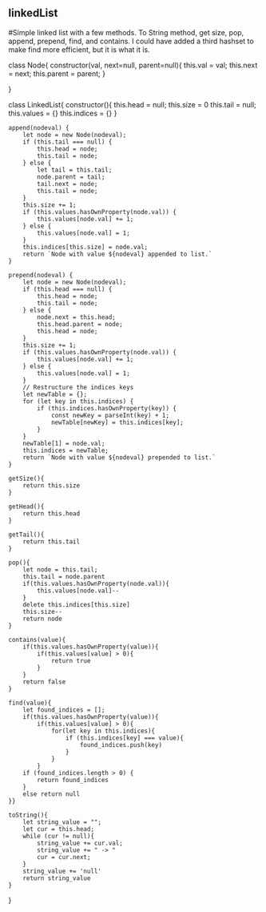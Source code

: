 ﻿## linkedList
#Simple linked list with a few methods. To String method, get size, pop, append, prepend, find, and contains. I could have added a third hashset to make find more efficient, but it is what it is.

class Node{
    constructor(val, next=null, parent=null){
        this.val = val;
        this.next = next;
        this.parent = parent;
    }

}

class LinkedList{
    constructor(){
        this.head = null;
        this.size = 0
        this.tail = null;
        this.values = {}
        this.indices = {}
    }

    append(nodeval) {
        let node = new Node(nodeval);
        if (this.tail === null) {
            this.head = node;
            this.tail = node;
        } else {
            let tail = this.tail;
            node.parent = tail;
            tail.next = node;
            this.tail = node;
        }
        this.size += 1;
        if (this.values.hasOwnProperty(node.val)) {
            this.values[node.val] += 1;
        } else {
            this.values[node.val] = 1;
        }
        this.indices[this.size] = node.val;
        return `Node with value ${nodeval} appended to list.`
    }

    prepend(nodeval) {
        let node = new Node(nodeval);
        if (this.head === null) {
            this.head = node;
            this.tail = node;
        } else {
            node.next = this.head;
            this.head.parent = node;
            this.head = node;
        }
        this.size += 1;
        if (this.values.hasOwnProperty(node.val)) {
            this.values[node.val] += 1;
        } else {
            this.values[node.val] = 1;
        }
        // Restructure the indices keys
        let newTable = {};
        for (let key in this.indices) {
            if (this.indices.hasOwnProperty(key)) {
                const newKey = parseInt(key) + 1;
                newTable[newKey] = this.indices[key];
            }
        }
        newTable[1] = node.val;
        this.indices = newTable;
        return `Node with value ${nodeval} prepended to list.`
    }

    getSize(){
        return this.size
    }

    getHead(){
        return this.head
    }

    getTail(){
        return this.tail
    }

    pop(){
        let node = this.tail;
        this.tail = node.parent
        if(this.values.hasOwnProperty(node.val)){
            this.values[node.val]--
        }
        delete this.indices[this.size]
        this.size--
        return node
    }

    contains(value){
        if(this.values.hasOwnProperty(value)){
            if(this.values[value] > 0){
                return true
            }
        }
        return false
    }

    find(value){
        let found_indices = [];
        if(this.values.hasOwnProperty(value)){
            if(this.values[value] > 0){
                for(let key in this.indices){
                    if (this.indices[key] === value){
                        found_indices.push(key)
                    }
                }
            }
        if (found_indices.length > 0) {
            return found_indices
        }
        else return null
    }}

    toString(){
        let string_value = "";
        let cur = this.head;
        while (cur != null){
            string_value += cur.val;
            string_value += " -> "
            cur = cur.next;
        }
        string_value += 'null'
        return string_value
    }

}
